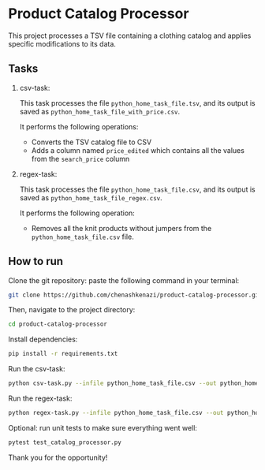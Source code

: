 # Product Catalog Processor

This project processes a TSV file containing a clothing catalog and applies specific modifications to its data.

## Tasks
1. csv-task:

   This task processes the file `python_home_task_file.tsv`, and its output is saved as `python_home_task_file_with_price.csv`.

   It performs the following operations:
      - Converts the TSV catalog file to CSV
      - Adds a column named `price_edited` which contains all the values from the `search_price` column
2. regex-task:

   This task processes the file `python_home_task_file.csv`, and its output is saved as `python_home_task_file_regex.csv`.

   It performs the following operation:
    - Removes all the knit products without jumpers from the `python_home_task_file.csv` file.

## How to run

Clone the git repository: paste the following command in your terminal:
```bash
git clone https://github.com/chenashkenazi/product-catalog-processor.git
```

Then, navigate to the project directory:
```bash
cd product-catalog-processor
```

Install dependencies:
```bash
pip install -r requirements.txt
```

Run the csv-task:
```bash
python csv-task.py --infile python_home_task_file.csv --out python_home_task_file_with_price.csv
```

Run the regex-task:
```bash
python regex-task.py --infile python_home_task_file.csv --out python_home_task_file_regex.csv
```

Optional: run unit tests to make sure everything went well:
```bash
pytest test_catalog_processor.py
```

Thank you for the opportunity!

